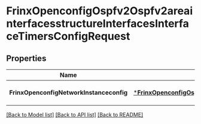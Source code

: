 # FrinxOpenconfigOspfv2Ospfv2areainterfacesstructureInterfacesInterfaceTimersConfigRequest

## Properties
Name | Type | Description | Notes
------------ | ------------- | ------------- | -------------
**FrinxOpenconfigNetworkInstanceconfig** | [***FrinxOpenconfigOspfv2Ospfv2areainterfacesstructureInterfacesInterfaceTimersConfig**](frinx.openconfig.ospfv2.ospfv2areainterfacesstructure.interfaces.interface.timers.Config.md) |  | [optional] [default to null]

[[Back to Model list]](../README.md#documentation-for-models) [[Back to API list]](../README.md#documentation-for-api-endpoints) [[Back to README]](../README.md)


